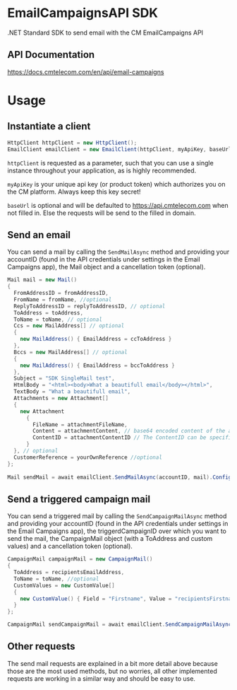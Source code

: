 # EmailCampaignsAPI SDK
.NET Standard SDK to send email with the CM EmailCampaigns API

## API Documentation
https://docs.cmtelecom.com/en/api/email-campaigns

# Usage

## Instantiate a client

```cs
HttpClient httpClient = new HttpClient();
EmailClient emailClient = new EmailClient(httpClient, myApiKey, baseUrl);
```

`httpClient` is requested as a parameter, such that you can use a single instance throughout your application, as is highly recommended.

`myApiKey` is your unique api key (or product token) which authorizes you on the CM platform. Always keep this key secret!

`baseUrl` is optional and will be defaulted to https://api.cmtelecom.com when not filled in. Else the requests will be send to the filled in domain.

## Send an email

You can send a mail by calling the `SendMailAsync` method and providing your accountID (found in the API credentials under settings in the Email Campaigns app), the Mail object and a cancellation token (optional).

```cs
Mail mail = new Mail()
{
  FromAddressID = fromAddressID,
  FromName = fromName, //optional
  ReplyToAddressID = replyToAddressID, // optional
  ToAddress = toAddress,
  ToName = toName, // optional
  Ccs = new MailAddress[] // optional
  { 
    new MailAddress() { EmailAddress = ccToAddress }
  },
  Bccs = new MailAddress[] // optional
  {
    new MailAddress() { EmailAddress = bccToAddress }
  },
  Subject = "SDK SingleMail test",
  HtmlBody = "<html><body>What a beautifull email</body></html>",
  TextBody = "What a beautifull email",
  Attachments = new Attachment[]
  {
    new Attachment 
      {
        FileName = attachmentFileName,
        Content = attachmentContent, // base64 encoded content of the attachment
        ContentID = attachmentContentID // The ContentID can be specified for images, to reference it in your image tag in your HTML. You can use "cid:yourcontentid" in the src tag of the image to display the image inline.
      }
  }, // optional
  CustomerReference = yourOwnReference //optional
};
  
Mail sendMail = await emailClient.SendMailAsync(accountID, mail).ConfigureAwait(false);
```

## Send a triggered campaign mail

You can send a triggered mail by calling the `SendCampaignMailAsync` method and providing your accountID (found in the API credentials under settings in the Email Campaigns app), the triggerdCampaignID over which you want to send the mail, the CampaignMail object (with a ToAddress and custom values) and a cancellation token (optional).

```cs
CampaignMail campaignMail = new CampaignMail()
{
  ToAddress = recipientsEmailAddress,
  ToName = toName, //optional
  CustomValues = new CustomValue[]
  {
    new CustomValue() { Field = "Firstname", Value = "recipientsFirstname" }
  }
};

CampaignMail sendCampaignMail = await emailClient.SendCampaignMailAsync(accountID, triggerdCampaignID, campaignMail).ConfigureAwait(false);
```

## Other requests
The send mail requests are explained in a bit more detail above because those are the most used methods, but no worries, all other implemented requests are working in a similar way and should be easy to use. 
